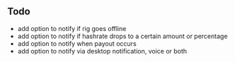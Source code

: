 ## Todo
- add option to notify if rig goes offline
- add option to notify if hashrate drops to a certain amount or percentage
- add option to notify when payout occurs
- add option to notify via desktop notification, voice or both